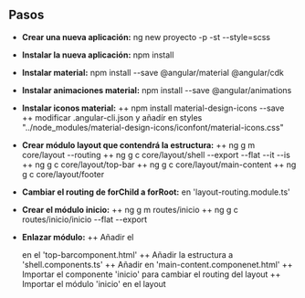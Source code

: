 ## Pasos

+ **Crear una nueva aplicación:** ng new proyecto -p -st --style=scss
+ **Instalar la nueva aplicación:** npm install

+ **Instalar material:** npm install --save @angular/material @angular/cdk
+ **Instalar animaciones material:** npm install --save @angular/animations
+ **Instalar iconos material:**
++ npm install material-design-icons --save
++ modificar .angular-cli.json y añadír en styles "../node_modules/material-design-icons/iconfont/material-icons.css"

+ **Crear módulo layout que contendrá la estructura:**
++ ng g m core/layout --routing
++ ng g c core/layout/shell --export --flat --it --is
++ ng g c core/layout/top-bar
++ ng g c core/layout/main-content
++ ng g c core/layout/footer

+ **Cambiar el routing de forChild a forRoot:** en 'layout-routing.module.ts'

+ **Crear el módulo inicio:**
++ ng g m routes/inicio
++ ng g c routes/inicio/inicio --flat --export

+ **Enlazar módulo:**
++ Añadir el <nav> en el 'top-barcomponent.html'
++ Añadir la estructura a 'shell.components.ts'
++ Añadir <router-outlet></router-outlet> en 'main-content.componenet.html'
++ Importar el componente 'inicio' para cambiar el routing del layout
++ Importar el módulo 'inicio' en el layout